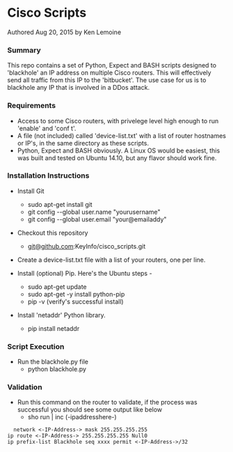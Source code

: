 # Cisco Scripts

Authored Aug 20, 2015 by Ken Lemoine

### Summary

This repo contains a set of Python, Expect and BASH scripts designed to 'blackhole' an IP address on multiple Cisco routers.  This will effectively send all traffic from this IP to the 'bitbucket'.  The use case for us is to blackhole any IP that is involved in a DDos attack. 

### Requirements

* Access to some Cisco routers, with privelege level high enough to run 'enable' and 'conf t'.
* A file (not included) called 'device-list.txt' with a list of router hostnames or IP's, in the same directory as these scripts.
* Python, Expect and BASH obviously.  A Linux OS would be easiest, this was built and tested on Ubuntu 14.10, but any flavor should work fine.


### Installation Instructions

* Install Git
  * sudo apt-get install git
  * git config --global user.name "yourusername"
  * git config --global user.email "your@emailaddy"

* Checkout this repository
  * git@github.com:KeyInfo/cisco_scripts.git

* Create a device-list.txt file with a list of your routers, one per line.

* Install (optional) Pip. Here's the Ubuntu steps -
  * sudo apt-get update
  * sudo apt-get -y install python-pip
  * pip -v  (verify's successful install)

* Install 'netaddr' Python library. 
  * pip install netaddr

### Script Execution

* Run the blackhole.py file
  * python blackhole.py

### Validation

* Run this command on the router to validate, if the process was successful you should see some output like below
  * sho run | inc (-ipaddresshere-)
``` 
  network <-IP-Address-> mask 255.255.255.255
ip route <-IP-Address-> 255.255.255.255 Null0
ip prefix-list Blackhole seq xxxx permit <-IP-Address->/32
```
